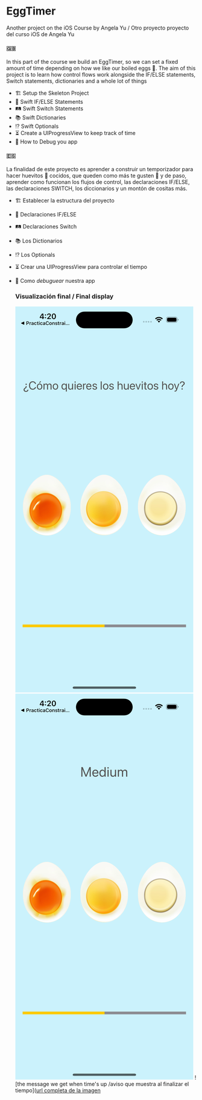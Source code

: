 # EggTimer
Another project on the iOS Course by Angela Yu / Otro proyecto proyecto del curso iOS de Angela Yu

#### :uk:
In this part of the course we build an EggTimer, so we can set a fixed amount of time depending on how we like our boiled eggs 🥚. The aim of this project is to learn how control flows work alongside the IF/ELSE statements, Switch statements, dictionaries and a whole lot of things
- 🏗️ Setup the Skeleton Project
- 🤔 Swift IF/ELSE Statements
- 🛤️ Swift Switch Statements
- 📚 Swift Dictionaries
- ⁉️ Swift Optionals
- ⏳ Create a UIProgressView to keep track of time
- 🐞 How to Debug you app

  
#### :es:
La finalidad de este proyecto es aprender a construir un temporizador para hacer huevitos 🥚 cocidos, que queden como más te gusten 🥺 y de paso, aprender como funcionan los flujos de control, las declaraciones IF/ELSE, las declaraciones SWITCH, los diccionarios y un montón de cositas más.
- 🏗️ Establecer la estructura del proyecto
- 🤔 Declaraciones IF/ELSE
- 🛤️ Declaraciones Switch 
- 📚 Los Dictionarios
- ⁉️ Los Optionals
- ⏳ Crear una UIProgressView para controlar el tiempo
- 🐞 Como _debuguear_ nuestra app

  ### Visualización final / Final display
  ![main image of the app/imagen principal de la aplicación](https://github.com/lzmdev7/EggTimer/blob/main/Screenshot1.png)
  ![this shows the texture of our choice and the time that is left/imagen que muestra el tipo de huevo cocido que queremos](https://github.com/lzmdev7/EggTimer/blob/main/Screenshot2.png)
  ![the message we get when time's up /aviso que muestra al finalizar el tiempo]([url completa de la imagen](https://github.com/lzmdev7/EggTimer/blob/main/Screenshot3.png)
